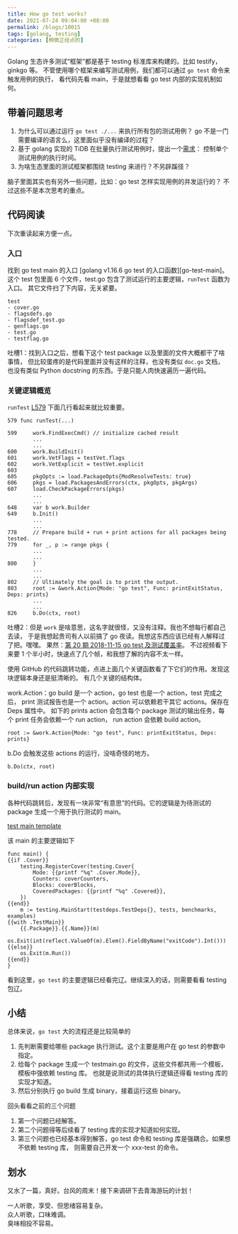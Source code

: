 ```yaml
---
title: How go test works?
date: 2021-07-24 09:04:00 +08:00
permalink: /blogs/10015
tags: [golang, testing]
categories: [稍微正经点的]
---
```


Golang 生态许多测试“框架”都是基于 testing 标准库来构建的。比如 testify，ginkgo 等。
不管使用哪个框架来编写测试用例，我们都可以通过 `go test` 命令来触发用例的执行，
看代码先看 main，于是就想看看 go test 内部的实现机制如何。

## 带着问题思考

1. 为什么可以通过运行 `go test ./...` 来执行所有包的测试用例？
   go 不是一门需要编译的语言么，这里面似乎没有编译的过程？
2. 基于 golang 实现的 TiDB 在批量执行测试用例时，提出一个[需求][issue-26289]：
   控制单个测试用例的执行时间。
3. 为啥生态里面的测试框架都围绕 testing 来进行？不另辟蹊径？

脑子里面其实也有另外一些问题，比如：go test 怎样实现用例的并发运行的？
不过这些不是本次思考的重点。

## 代码阅读

下次重读起来方便一点。

### 入口

找到 go test main 的入口 [golang v1.16.6 go test 的入口函数][go-test-main]。
这个 test 包里面 6 个文件，test.go 包含了测试运行的主要逻辑，`runTest` 函数为入口。
其它文件扫了下内容，无关紧要。
```
test
- cover.go
- flagsdefs.go
- flagsdef_test.go
- genflags.go
- test.go
- testflag.go
```

吐槽1：找到入口之后，想看下这个 test package 以及里面的文件大概都干了啥事情，
但比较蛋疼的是代码里面并没有这样的注释，也没有类似 `doc.go` 文档，
也没有类似 Python docstring 的东西。于是只能人肉快速遍历一遍代码。

### 关键逻辑概览

`runTest` [L579][L579] 下面几行看起来就比较重要。
```golang
579 func runTest(...)

599     work.FindExecCmd() // initialize cached result
        ...
        ...
600     work.BuildInit()
601	    work.VetFlags = testVet.flags
602	    work.VetExplicit = testVet.explicit
603
605	    pkgOpts := load.PackageOpts{ModResolveTests: true}
606	    pkgs = load.PackagesAndErrors(ctx, pkgOpts, pkgArgs)
607	    load.CheckPackageErrors(pkgs)
        ...
        ...
648     var b work.Builder
649     b.Init()
        ...
        ...
778     // Prepare build + run + print actions for all packages being tested.
779     for _, p := range pkgs {
        ...
        ...
800     }
        ...
        ...
802     // Ultimately the goal is to print the output.
803     root := &work.Action{Mode: "go test", Func: printExitStatus, Deps: prints}
        ...
        ...
826     b.Do(ctx, root)
```

吐槽2：但是 `work` 是啥意思，这名字就很怪，又没有注释。我也不想每行都自己去读，
于是我想起贵司有人以前搞了 go 夜读。我想这东西应该已经有人解释过了把。嘿嘿。
果然：[第 20 期 2018-11-15 go test 及测试覆盖率](https://talkgo.org/t/topic/39)。
不过视频看下来要 1 个半小时，快速点了几个帧，和我想了解的内容不太一样。

使用 GitHub 的代码跳转功能，点进上面几个关键函数看了下它们的作用。发现这块逻辑本身还是挺清晰的。
有几个关键的结构体。

work.Action：go build 是一个 action，go test 也是一个 action，test 完成之后，
print 测试报告也是一个 action。action 可以依赖若干其它 actions。保存在 Deps 属性中。
如下的 prints action 会包含每个 package 测试的输出任务，每个 print 任务会依赖一个 run action，
run action 会依赖 build action。
```golang
root := &work.Action{Mode: "go test", Func: printExitStatus, Deps: prints}
```

b.Do 会触发这些 actions 的运行，没啥奇怪的地方。
```
b.Do(ctx, root)
```

### build/run action 内部实现

各种代码跳转后，发现有一块非常“有意思”的代码。它的逻辑是为待测试的 package 生成一个用于执行测试的 main。

[test main template](https://github.com/golang/go/blob/052da5717e02659da49707873b3868fe36f2aaf0/src/cmd/go/internal/load/test.go#L681-L786)

该 main 的主要逻辑如下
```
func main() {
{{if .Cover}}
	testing.RegisterCover(testing.Cover{
		Mode: {{printf "%q" .Cover.Mode}},
		Counters: coverCounters,
		Blocks: coverBlocks,
		CoveredPackages: {{printf "%q" .Covered}},
	})
{{end}}
	m := testing.MainStart(testdeps.TestDeps{}, tests, benchmarks, examples)
{{with .TestMain}}
	{{.Package}}.{{.Name}}(m)
	os.Exit(int(reflect.ValueOf(m).Elem().FieldByName("exitCode").Int()))
{{else}}
	os.Exit(m.Run())
{{end}}
}
```

看到这里，`go test` 的主要逻辑已经看完辽。继续深入的话，则需要看看 testing 包辽。

## 小结

总体来说，`go test` 大的流程还是比较简单的
1. 先判断需要给哪些 package 执行测试。这个主要是用户在 go test 的参数中指定。
2. 给每个 package 生成一个 testmain.go 的文件，这些文件都共用一个模板，模板中强依赖 testing 库。
   也就是说测试的具体执行逻辑还得看 testing 库的实现才知道。
3. 然后分别执行 go build 生成 binary，接着运行这些 binary。

回头看看之前的三个问题
1. 第一个问题已经解答。
2. 第二个问题得等后续看了 testing 库的实现才知道如何实现。
3. 第三个问题也已经基本得到解答，go test 命令和 testing 库是强耦合。如果想不依赖 testing 库，
   则需要自己开发一个 xxx-test 的命令。

## 划水

又水了一篇，真好。台风的周末！接下来调研下去青海游玩的计划！

一人听歌，享受、但思绪容易复杂。<br/>
众人听歌，口味难调。<br/>
臭味相投不容易。



[issue-26289]: https://github.com/pingcap/tidb/issues/26289
[go-test-pkg]: https://github.com/golang/go/blob/052da5717e/src/cmd/go/internal/test/test.go#L41
[L579]: https://github.com/golang/go/blob/052da5717e/src/cmd/go/internal/test/test.go#L579
